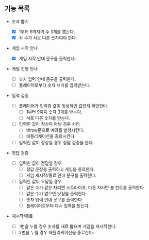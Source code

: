 ## 기능 목록

- 숫자 뽑기

  - [x] 1부터 9까지의 수 3개를 뽑는다.
  - [x] 각 수가 서로 다른 숫자여야 한다.

- 게임 시작 안내

  - [x] 게임 시작 안내 문구을 출력한다.

- 게임 진행 안내

  - [ ] 숫자 입력 안내 문구을 출력한다.
  - [ ] 플레이어로부터 숫자 세개를 입력받는다.

- 입력 검증

  - [ ] 플레이어가 입력한 값이 정상적인 값인지 확인한다.
    - [ ] 1부터 9까지 숫자 3개를 받는다.
    - [ ] 서로 다른 숫자를 받는다.
  - [ ] 입력한 값이 정상이 아닐 경우 처리
    - [ ] throw문으로 예외를 발생시킨다.
    - [ ] 애플리케이션을 종료시킨다.
  - [ ] 입력한 값이 정상일 경우 정답 검증을 한다.

- 정답 검증

  - [ ] 입력한 값이 정답일 경우
    - [ ] 정답 문장을 출력하고 게임을 종료한다.
    - [ ] 게임 재시작/종료 안내 문구를 출력한다.
  - [ ] 입력한 값이 오답일 경우
    - [ ] 같은 수가 같은 자리면 스트라이크, 다른 자리면 볼 힌트를 출력한다
    - [ ] 같은 수가 없으면 낫싱을 출력한다.
    - [ ] 숫자 입력 안내 문구를 출력한다.
    - [ ] 플레이어로부터 다시 입력을 받는다.

- 재시작/종료
  - [ ] 1번을 누를 경우 숫자를 새로 뽑으며 게임을 재시작한다.
  - [ ] 2번을 누를 경우 애플리케이션을 종료한다.
